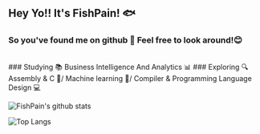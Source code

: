 ## Hey Yo!! It's FishPain! 🐟
### So you've found me on github 👀 Feel free to look around!😊
<br> 
### Studying 📚 Business Intelligence And Analytics 📊
### Exploring 🔍 Assembly & C 👾/ Machine learning 🤖/ Compiler & Programming Language Design 💻

![FishPain's github stats](https://github-readme-stats.vercel.app/api?username=FishPain&show_icons=true&hide_border=true&theme=tokyonight&count_private=true)

![Top Langs](https://github-readme-stats.vercel.app/api/top-langs/?username=FishPain&show_icons=true&hide_border=true&theme=tokyonight&layout=compact)

